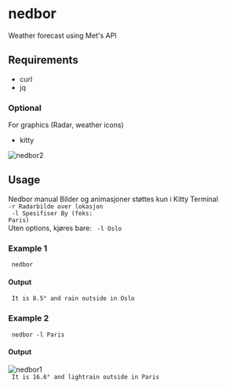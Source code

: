 # nedbor
Weather forecast using Met's API

## Requirements
* curl
* jq
### Optional
For graphics (Radar, weather icons)
* kitty 




![nedbor2](https://user-images.githubusercontent.com/35223282/196426502-6d95c94d-d86c-4d47-9fd1-200539dac35a.gif)


## Usage

Nedbor manual
 Bilder og animasjoner støttes kun i Kitty Terminal<br>
 <code>-r Radarbilde over lokasjon<br>
 -l Spesifiser By (feks: Paris)<br></code>
 Uten options, kjøres bare: <code> -l Oslo </code>

### Example 1
<code> nedbor </code>
#### Output 
<code> It is 8.5° and rain outside in Oslo </code>

### Example 2
<code> nedbor -l Paris </code>
#### Output
![nedbor1](https://user-images.githubusercontent.com/35223282/196426486-1015e7e6-8792-496b-8839-404fa05b6158.gif) <br>
<code> It is 16.6° and lightrain outside in Paris </code>
